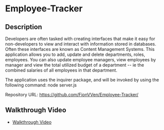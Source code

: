 # Employee-Tracker

## Description
Developers are often tasked with creating interfaces that make it easy for non-developers to view and interact with information stored in databases. Often these interfaces are known as Content Management Systems. This application allows you to add, update and delete departments, roles, employees. You can also update employee managers, view employees by manager and view the total utilized budget of a department -- ie the combined salaries of all employees in that department.

The application uses the inquirer package, and will be invoked by using the following command:
node server.js

Repository URL: https://github.com/FionVVen/Employee-Tracker/
## Walkthrough Video
* [Walkthrough Video](https://user-images.githubusercontent.com/74234811/109499213-b275d480-7ae8-11eb-9ff4-f6be9c6d6b39.mp4)

